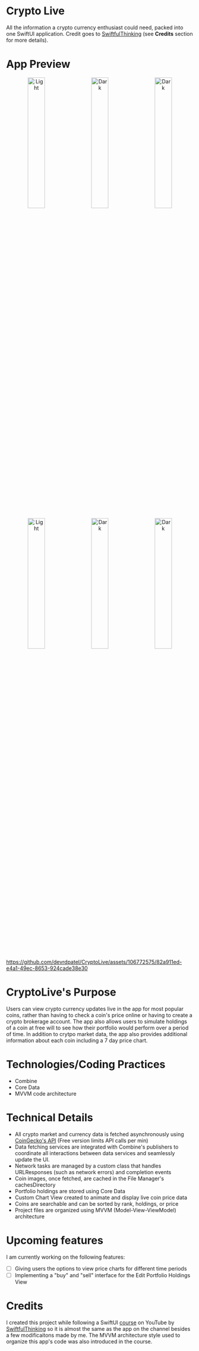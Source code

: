 # Crypto Live
All the information a crypto currency enthusiast could need, packed into one SwiftUI application. Credit goes to [SwiftfulThinking](https://www.youtube.com/@SwiftfulThinking]SwiftfulThinking) (see **Credits** section for more details).

# App Preview
<p align="center">
  <img alt="Light" src="https://imgur.com/zfTrjgD.gif" width="30%">
&nbsp; &nbsp;
  <img alt="Dark" src="https://imgur.com/wEO6BqK.gif" width="30%">
&nbsp; &nbsp;
  <img alt="Dark" src="https://imgur.com/k3UHLI6.gif" width="30%">
</p>

<p align="center">
  <img alt="Light" src="https://imgur.com/ednhLDU.gif" width="30%">
&nbsp; &nbsp;
  <img alt="Dark" src="https://imgur.com/MPQ4WxP.gif" width="30%">
&nbsp; &nbsp;
  <img alt="Dark" src="https://imgur.com/qiXtZiZ.gif" width="30%">
</p>

https://github.com/devrdpatel/CryptoLive/assets/106772575/82a911ed-e4a1-49ec-8653-924cade38e30

# CryptoLive's Purpose
Users can view crypto currency updates live in the app for most popular coins, rather than having to check a coin's price online or having to create a crypto brokerage account. The app also allows users to simulate holdings of a coin at free will to see how their portfolio would perform over a period of time. In addition to crytpo market data, the app also provides additional information about each coin including a 7 day price chart.

# Technologies/Coding Practices
- Combine
- Core Data
- MVVM code architecture

# Technical Details
- All crypto market and currency data is fetched asynchronously using [CoinGecko's API](https://www.coingecko.com/en/api) (Free version limits API calls per min)
- Data fetching services are integrated with Combine's publishers to coordinate all interactions between data services and seamlessly update the UI.
- Network tasks are managed by a custom class that handles URLResponses (such as network errors) and completion events
- Coin images, once fetched, are cached in the File Manager's cachesDirectory
- Portfolio holdings are stored using Core Data
- Custom Chart View created to animate and display live coin price data
- Coins are searchable and can be sorted by rank, holdings, or price
- Project files are organized using MVVM (Model-View-ViewModel) architecture

# Upcoming features
I am currently working on the following features:
- [ ] Giving users the options to view price charts for different time periods
- [ ] Implementing a "buy" and "sell" interface for the Edit Portfolio Holdings View

# Credits
I created this project while following a SwiftUI [course](https://www.youtube.com/playlist?list=PLwvDm4Vfkdphbc3bgy_LpLRQ9DDfFGcFu) on YouTube by [SwiftfulThinking](https://www.youtube.com/@SwiftfulThinking]SwiftfulThinking) so it is almost the same as the app on the channel besides a few modificaitons made by me. The MVVM architecture style used to organize this app's code was also introduced in the course.
